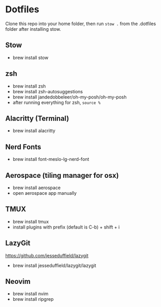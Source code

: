 # Dotfiles

Clone this repo into your home folder, then run `stow .` from the .dotfiles folder after installing stow.

## Stow

- brew install stow

## zsh

- brew install zsh
- brew install zsh-autosuggestions
- brew install jandedobbeleer/oh-my-posh/oh-my-posh
- after running everything for zsh, `source %`

## Alacritty (Terminal)

- brew install alacritty

## Nerd Fonts

- brew install font-meslo-lg-nerd-font

## Aerospace (tiling manager for osx)

- brew install aerospace
- open aerospace app manually

## TMUX

- brew install tmux
- install plugins with prefix (default is C-b) + shift + i

## LazyGit

https://github.com/jesseduffield/lazygit

- brew install jesseduffield/lazygit/lazygit

## Neovim

- brew install nvim
- brew install ripgrep
